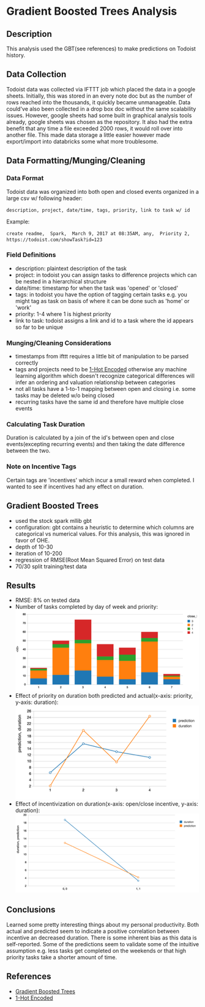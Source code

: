 # Gradient Boosted Trees Analysis

## Description
This analysis used the GBT(see references) to make predictions on Todoist history.

## Data Collection
Todoist data was collected via IFTTT job which placed the data in a google sheets.
Initially, this was stored in an every note doc but as the number of rows reached
into the thousands, it quickly became unmanageable.  Data could've also been
collected in a drop box doc without the same scalability issues.  However, google 
sheets had some built in graphical analysis tools already, google sheets was chosen
as the repository.  It also had the extra benefit that any time a file exceeded
2000 rows, it would roll over into another file.  This made data storage a little 
easier however made export/import into databricks some what more troublesome.

## Data Formatting/Munging/Cleaning

### Data Format
Todoist data was organized into both open and closed events organized in a large csv w/ following header:

```
description, project, date/time, tags, priority, link to task w/ id
```

Example:

```
create readme,	Spark,	March 9, 2017 at 08:35AM, any,	Priority 2,	https://todoist.com/showTask?id=123

```

### Field Definitions
- description:  plaintext description of the task
- project: in todoist you can assign tasks to difference projects which can be nested
in a hierarchical structure
- date/time:  timestamp for when the task was 'opened' or 'closed'
- tags:  in todoist you have the option of tagging certain tasks e.g. you might tag as task
on basis of where it can be done such as 'home' or 'work'
- priority:  1-4 where 1 is highest priority
- link to task:  todoist assigns a link and id to a task where the id appears so
far to be unique

### Munging/Cleaning Considerations
- timestamps from ifttt requires a little bit of manipulation to be parsed correctly
- tags and projects need to be [1-Hot Encoded](https://en.wikipedia.org/wiki/One-hot)
otherwise any machine learning algorithm which doesn't recognize categorical differences
will infer an ordering and valuation relationship between categories
- not all tasks have a 1-to-1 mapping between open and closing i.e. some tasks 
may be deleted w/o being closed
- recurring tasks have the same id and therefore have multiple close events

### Calculating Task Duration
Duration is calculated by a join of the id's between open and close events(excepting 
recurring events) and then taking the date difference between the two.

### Note on Incentive Tags
Certain tags are 'incentives' which incur a small reward when completed.  I wanted 
to see if incentives had any effect on duration.

## Gradient Boosted Trees
- used the stock spark mllib gbt
- configuration:  gbt contains a heuristic to determine which columns are categorical vs numerical values.
For this analysis, this was ignored in favor of OHE.
- depth of 10-30
- iteration of 10-200
- regression of RMSE(Root Mean Squared Error) on test data
- 70/30 split training/test data

## Results
- RMSE:  8% on tested data
- Number of tasks completed by day of week and priority:
![task_count_by_day](images/task_count_by_day.png)
- Effect of priority on duration both predicted and actual(x-axis:  priority, y-axis:  duration):
![actual_and_predicted_duration_by_priority](images/actual_and_predicted_duration_by_priority.png)
- Effect of incentivization on duration(x-axis:  open/close incentive, y-axis:  duration):
![actual_and_predicted_duration_incentivized](images/actual_and_predicted_duration_incentivized.png)

## Conclusions
Learned some pretty interesting things about my personal productivity.  Both actual and predicted seem to
indicate a positive correlation between incentive an decreased duration.  There is some 
inherent bias as this data is self-reported.  Some of the predictions seem to validate some 
of the intuitive assumption e.g. less tasks get completed on the weekends or that high priority
tasks take a shorter amount of time.

## References
- [Gradient Boosted Trees](https://en.wikipedia.org/wiki/Gradient_boosting)
- [1-Hot Encoded](https://en.wikipedia.org/wiki/One-hot)



